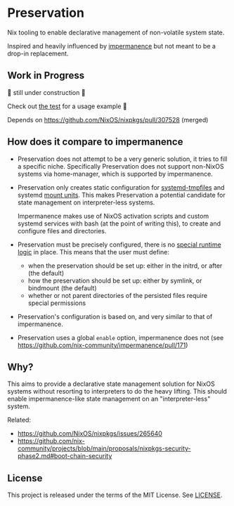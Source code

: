 # Preservation

Nix tooling to enable declarative management of non-volatile system state.

Inspired and heavily influenced by [impermanence](https://github.com/nix-community/impermanence) but not
meant to be a drop-in replacement.

## Work in Progress

🚧 still under construction 🚧

Check out [the test](tests/basic.nix) for a usage example 👀

Depends on https://github.com/NixOS/nixpkgs/pull/307528 (merged)

## How does it compare to impermanence

* Preservation does not attempt to be a very generic solution, it tries to fill a specific niche.
  Specifically Preservation does not support non-NixOS systems via home-manager, which is supported
  by impermanence.

* Preservation only creates static configuration for
  [systemd-tmpfiles](https://www.freedesktop.org/software/systemd/man/latest/systemd-tmpfiles.html)
  and systemd [mount units](https://www.freedesktop.org/software/systemd/man/latest/systemd.mount.html).
  This makes Preservation a potential candidate for state management on interpreter-less systems.

  Impermanence makes use of NixOS activation scripts and custom systemd services with bash (at the point
  of writing this), to create and configure files and directories.

* Preservation must be precisely configured, there is no [special runtime logic](https://github.com/nix-community/impermanence/blob/23c1f06316b67cb5dabdfe2973da3785cfe9c34a/mount-file.bash#L31-L42)
  in place. This means that the user must define:
  * when the preservation should be set up: either in the initrd, or after (the default)
  * how the preservation should be set up: either by symlink, or bindmount (the default)
  * whether or not parent directories of the persisted files require special permissions

* Preservation's configuration is based on, and very similar to that of impermanence.

* Preservation uses a global `enable` option, impermanence does not (see https://github.com/nix-community/impermanence/pull/171)

## Why?

This aims to provide a declarative state management solution for NixOS systems without resorting to
interpreters to do the heavy lifting. This should enable impermanence-like state management on
an "interpreter-less" system.

Related:
- https://github.com/NixOS/nixpkgs/issues/265640
- https://github.com/nix-community/projects/blob/main/proposals/nixpkgs-security-phase2.md#boot-chain-security

## License

This project is released under the terms of the MIT License. See [LICENSE](./LICENSE).
